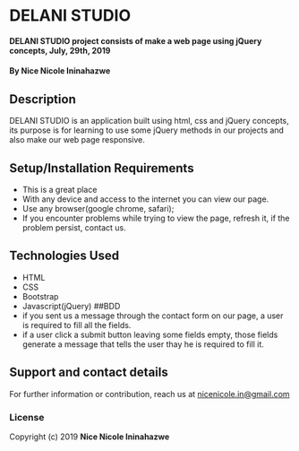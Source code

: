 # DELANI STUDIO
#### DELANI STUDIO project consists of make a web page using jQuery concepts, July, 29th, 2019
#### By **Nice Nicole Ininahazwe**
## Description
DELANI STUDIO is an application built using html, css and jQuery concepts, its purpose is for learning to use some jQuery methods in our projects and also make our web page responsive.
## Setup/Installation Requirements
* This is a great place
* With any device and access to the internet you can view our page.
* Use any browser(google chrome, safari);
* If you encounter problems while trying to view the page, refresh it, if the problem persist, contact us.
## Technologies Used
* HTML
* CSS
* Bootstrap
* Javascript(jQuery)
##BDD
* if you sent us a message through the contact form on our page, a user is required to fill all the fields.
* if a user click a submit button leaving some fields empty, those fields generate a message that tells the user thay he is required to fill it. 
## Support and contact details
For further information or contribution, reach us at nicenicole.in@gmail.com
### License
Copyright (c) 2019 **Nice Nicole Ininahazwe**